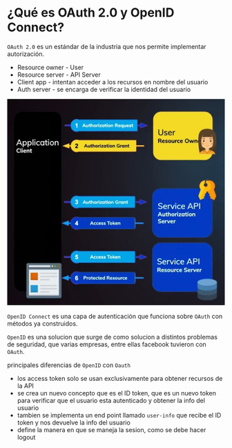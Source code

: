 # ¿Qué es OAuth 2.0 y OpenID Connect?

`OAuth 2.0` es un estándar de la industria que nos permite implementar autorización.

  - Resource owner - User
  - Resource server - API Server
  - Client app - intentan acceder a los recursos en nombre del usuario
  - Auth server - se encarga de verificar la identidad del usuario

![](../../img/OAuth%20flujo.jpg)

`OpenID Connect` es una capa de autenticación que funciona sobre `OAuth` con métodos ya construidos.

`OpenID` es una solucion que surge de como solucion a distintos problemas de seguridad, que varias empresas, entre ellas facebook tuvieron con `OAuth`.

principales diferencias de `OpenID` con `Oauth`
  
- los access token solo se usan exclusivamente para obtener recursos de la API
- se crea un nuevo concepto que es el ID token, que es un nuevo token para verificar que el usuario esta autenticado y obtener la info del usuario
- tambien se implementa un end point llamado `user-info` que recibe el ID token y nos devuelve la info del usuario
- define la manera en que se maneja la sesion, como se debe hacer logout 